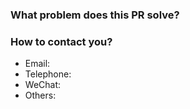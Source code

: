 <!--
Thank you for contributing to TiDB in Action!
-->

### What problem does this PR solve? <!--add the issue link with a summary if it exists, create the issue if it not exist-->

### How to contact you? <!--Please leave contact information, it is optional-->
- Email:
- Telephone:
- WeChat:
- Others: